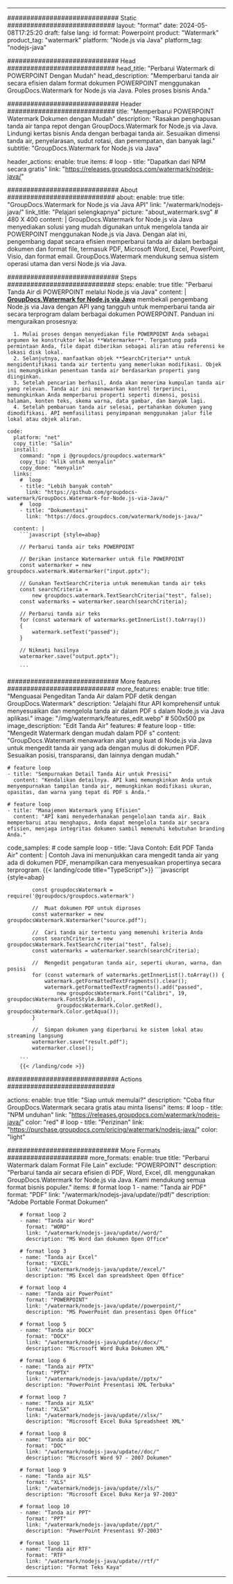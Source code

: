 
---
############################# Static ############################
layout: "format"
date:  2024-05-08T17:25:20
draft: false
lang: id
format: Powerpoint
product: "Watermark"
product_tag: "watermark"
platform: "Node.js via Java"
platform_tag: "nodejs-java"

############################# Head ############################
head_title: "Perbarui Watermark di POWERPOINT Dengan Mudah"
head_description: "Memperbarui tanda air secara efisien dalam format dokumen POWERPOINT menggunakan GroupDocs.Watermark for Node.js via Java. Poles proses bisnis Anda."

############################# Header ############################
title: "Memperbarui POWERPOINT Watermark Dokumen dengan Mudah" 
description: "Rasakan penghapusan tanda air tanpa repot dengan GroupDocs.Watermark for Node.js via Java. Lindungi kertas bisnis Anda dengan berbagai tanda air. Sesuaikan dimensi tanda air, penyelarasan, sudut rotasi, dan penempatan, dan banyak lagi."
subtitle: "GroupDocs.Watermark for Node.js via Java" 

header_actions:
  enable: true
  items:
    #  loop
    - title: "Dapatkan dari NPM secara gratis"
      link: "https://releases.groupdocs.com/watermark/nodejs-java/"
      
############################# About ############################
about:
    enable: true
    title: "GroupDocs.Watermark for Node.js via Java API"
    link: "/watermark/nodejs-java/"
    link_title: "Pelajari selengkapnya"
    picture: "about_watermark.svg" # 480 X 400
    content: |
       GroupDocs.Watermark for Node.js via Java menyediakan solusi yang mudah digunakan untuk mengelola tanda air POWERPOINT menggunakan Node.js via Java. Dengan alat ini, pengembang dapat secara efisien memperbarui tanda air dalam berbagai dokumen dan format file, termasuk PDF, Microsoft Word, Excel, PowerPoint, Visio, dan format email. GroupDocs.Watermark mendukung semua sistem operasi utama dan versi Node.js via Java.

############################# Steps ############################
steps:
    enable: true
    title: "Perbarui Tanda Air di POWERPOINT melalui Node.js via Java"
    content: |
      **[GroupDocs.Watermark for Node.js via Java](https://products.groupdocs.com/watermark/nodejs-java/)** membekali pengembang Node.js via Java dengan API yang tangguh untuk memperbarui tanda air secara terprogram dalam berbagai dokumen POWERPOINT. Panduan ini menguraikan prosesnya:
      
      1. Mulai proses dengan menyediakan file POWERPOINT Anda sebagai argumen ke konstruktor kelas **Watermarker**. Tergantung pada permintaan Anda, file dapat diberikan sebagai aliran atau referensi ke lokasi disk lokal.
      2. Selanjutnya, manfaatkan objek **SearchCriteria** untuk mengidentifikasi tanda air tertentu yang memerlukan modifikasi. Objek ini memungkinkan penentuan tanda air berdasarkan properti yang diinginkan.
      3. Setelah pencarian berhasil, Anda akan menerima kumpulan tanda air yang relevan. Tanda air ini menawarkan kontrol terperinci, memungkinkan Anda memperbarui properti seperti dimensi, posisi halaman, konten teks, skema warna, data gambar, dan banyak lagi.
      4. Setelah pembaruan tanda air selesai, pertahankan dokumen yang dimodifikasi. API memfasilitasi penyimpanan menggunakan jalur file lokal atau objek aliran.
   
    code:
      platform: "net"
      copy_title: "Salin"
      install:
        command: "npm i @groupdocs/groupdocs.watermark"
        copy_tip: "klik untuk menyalin"
        copy_done: "menyalin"
      links:
        #  loop
        - title: "Lebih banyak contoh"
          link: "https://github.com/groupdocs-watermark/GroupDocs.Watermark-for-Node.js-via-Java/"
        #  loop
        - title: "Dokumentasi"
          link: "https://docs.groupdocs.com/watermark/nodejs-java/"
          
      content: |
        ```javascript {style=abap}

        // Perbarui tanda air teks POWERPOINT

        // Berikan instance Watermarker untuk file POWERPOINT
        const watermarker = new groupdocs.watermark.Watermarker("input.pptx");

        // Gunakan TextSearchCriteria untuk menemukan tanda air teks
        const searchCriteria = 
            new groupdocs.watermark.TextSearchCriteria("test", false);
        const watermarks = watermarker.search(searchCriteria);
        
        // Perbarui tanda air teks
        for (const watermark of watermarks.getInnerList().toArray())
        {
            watermark.setText("passed");
        }

        // Nikmati hasilnya
        watermarker.save("output.pptx");
        
        ```            

############################# More features ############################
more_features:
  enable: true
  title: "Menguasai Pengeditan Tanda Air dalam PDF detik dengan GroupDocs.Watermark"
  description: "Jelajahi fitur API komprehensif untuk menyesuaikan dan mengelola tanda air dalam PDF s dalam Node.js via Java aplikasi."
  image: "/img/watermark/features_edit.webp" # 500x500 px
  image_description: "Edit Tanda Air"
  features:
    # feature loop
    - title: "Mengedit Watermark dengan mudah dalam PDF s"
      content: "GroupDocs.Watermark menawarkan alat yang kuat di Node.js via Java untuk mengedit tanda air yang ada dengan mulus di dokumen PDF. Sesuaikan posisi, transparansi, dan lainnya dengan mudah."

    # feature loop
    - title: "Sempurnakan Detail Tanda Air untuk Presisi"
      content: "Kendalikan detailnya. API kami memungkinkan Anda untuk menyempurnakan tampilan tanda air, memungkinkan modifikasi ukuran, opasitas, dan warna yang tepat di PDF s Anda."

    # feature loop
    - title: "Manajemen Watermark yang Efisien"
      content: "API kami menyederhanakan pengelolaan tanda air. Baik memperbarui atau menghapus, Anda dapat mengelola tanda air secara efisien, menjaga integritas dokumen sambil memenuhi kebutuhan branding Anda."
      
  code_samples:
    # code sample loop
    - title: "Java Contoh: Edit PDF Tanda Air"
      content: |
        Contoh Java ini menunjukkan cara mengedit tanda air yang ada di dokumen PDF, menampilkan cara menyesuaikan propertinya secara terprogram.
        {{< landing/code title="TypeScript">}}
        ```javascript {style=abap}
        
            const groupdocsWatermark = require('@groupdocs/groupdocs.watermark')

            //  Muat dokumen PDF untuk diproses
            const watermarker = new groupdocsWatermark.Watermarker("source.pdf");

            //  Cari tanda air tertentu yang memenuhi kriteria Anda
            const searchCriteria = new groupdocsWatermark.TextSearchCriteria("test", false);
            const watermarks = watermarker.search(searchCriteria);
  
            //  Mengedit pengaturan tanda air, seperti ukuran, warna, dan posisi
            for (const watermark of watermarks.getInnerList().toArray()) {
                watermark.getFormattedTextFragments().clear();
                watermark.getFormattedTextFragments().add("passed", 
                    new groupdocsWatermark.Font("Calibri", 19, groupdocsWatermark.FontStyle.Bold), 
                    groupdocsWatermark.Color.getRed(), groupdocsWatermark.Color.getAqua());
            }

            //  Simpan dokumen yang diperbarui ke sistem lokal atau streaming langsung
            watermarker.save("result.pdf");
            watermarker.close();

        ```
        {{< /landing/code >}}


############################# Actions ############################

actions:
  enable: true
  title: "Siap untuk memulai?"
  description: "Coba fitur GroupDocs.Watermark secara gratis atau minta lisensi"
  items:
    #  loop
    - title: "NPM unduhan"
      link: "https://releases.groupdocs.com/watermark/nodejs-java/"
      color: "red"
        #  loop
    - title: "Perizinan"
      link: "https://purchase.groupdocs.com/pricing/watermark/nodejs-java/"
      color: "light"


############################# More Formats #####################
more_formats:
    enable: true
    title: "Perbarui Watermark dalam Format File Lain"
    exclude: "POWERPOINT"
    description: "Perbarui tanda air secara efisien di PDF, Word, Excel, dll. menggunakan GroupDocs.Watermark for Node.js via Java. Kami mendukung semua format bisnis populer."
    items: 
        # format loop 1
        - name: "Tanda air PDF"
          format: "PDF"
          link: "/watermark/nodejs-java/update//pdf/"
          description: "Adobe Portable Format Dokumen"

        # format loop 2
        - name: "Tanda air Word"
          format: "WORD"
          link: "/watermark/nodejs-java/update//word/"
          description: "MS Word dan dokumen Open Office"
          
        # format loop 3
        - name: "Tanda air Excel"
          format: "EXCEL"
          link: "/watermark/nodejs-java/update//excel/"
          description: "MS Excel dan spreadsheet Open Office"

        # format loop 4
        - name: "Tanda air PowerPoint"
          format: "POWERPOINT"
          link: "/watermark/nodejs-java/update//powerpoint/"
          description: "MS PowerPoint dan presentasi Open Office"

        # format loop 5
        - name: "Tanda air DOCX"
          format: "DOCX"
          link: "/watermark/nodejs-java/update//docx/"
          description: "Microsoft Word Buka Dokumen XML"
          
        # format loop 6
        - name: "Tanda air PPTX"
          format: "PPTX"
          link: "/watermark/nodejs-java/update//pptx/"
          description: "PowerPoint Presentasi XML Terbuka"
          
        # format loop 7
        - name: "Tanda air XLSX"
          format: "XLSX"
          link: "/watermark/nodejs-java/update//xlsx/"
          description: "Microsoft Excel Buka Spreadsheet XML"

        # format loop 8
        - name: "Tanda air DOC"
          format: "DOC"
          link: "/watermark/nodejs-java/update//doc/"
          description: "Microsoft Word 97 - 2007 Dokumen"

        # format loop 9
        - name: "Tanda air XLS"
          format: "XLS"
          link: "/watermark/nodejs-java/update//xls/"
          description: "Microsoft Excel Buku Kerja 97-2003"

        # format loop 10
        - name: "Tanda air PPT"
          format: "PPT"
          link: "/watermark/nodejs-java/update//ppt/"
          description: "PowerPoint Presentasi 97-2003"

        # format loop 11
        - name: "Tanda air RTF"
          format: "RTF"
          link: "/watermark/nodejs-java/update//rtf/"
          description: "Format Teks Kaya"

---